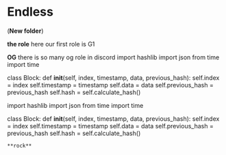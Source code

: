 # Endless

(**New folder**)  

**the role**
here our first role is G1

**OG**
there is so many og role in discord 
import hashlib
import json
from time import time

class Block:
    def __init__(self, index, timestamp, data, previous_hash):
        self.index = index
        self.timestamp = timestamp
        self.data = data
        self.previous_hash = previous_hash
        self.hash = self.calculate_hash()

    
import hashlib
import json
from time import time

class Block:
    def __init__(self, index, timestamp, data, previous_hash):
        self.index = index
        self.timestamp = timestamp
        self.data = data
        self.previous_hash = previous_hash
        self.hash = self.calculate_hash()

    **rock**
